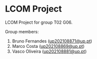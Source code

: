# LCOM Project

LCOM Project for group T02 G06.

Group members:

1. Bruno Fernandes (up202108871@up.pt)
2. Marco Costa (up202108869@up.pt)
3. Vasco Oliveira (up202108881@up.pt)
